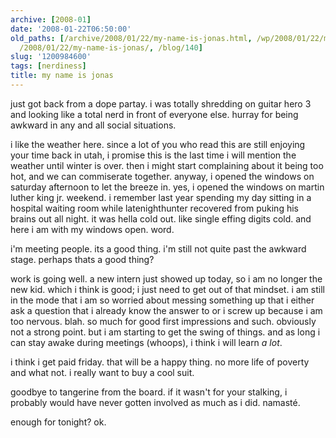 ```yaml
---
archive: [2008-01]
date: '2008-01-22T06:50:00'
old_paths: [/archive/2008/01/22/my-name-is-jonas.html, /wp/2008/01/22/my-name-is-jonas/,
  /2008/01/22/my-name-is-jonas/, /blog/140]
slug: '1200984600'
tags: [nerdiness]
title: my name is jonas
---
```


just got back from a dope partay. i was totally shredding on guitar hero
3 and looking like a total nerd in front of everyone else. hurray for
being awkward in any and all social situations.

i like the weather here. since a lot of you who read this are still
enjoying your time back in utah, i promise this is the last time i will
mention the weather until winter is over. then i might start complaining
about it being too hot, and we can commiserate together. anyway, i opened
the windows on saturday afternoon to let the breeze in. yes, i opened the
windows on martin luther king jr. weekend. i remember last year spending
my day sitting in a hospital waiting room while latenighthunter recovered
from puking his brains out all night. it was hella cold out. like single
effing digits cold. and here i am with my windows open. word.

i'm meeting people. its a good thing. i'm still not quite past the awkward
stage. perhaps thats a good thing?

work is going well. a new intern just showed up today, so i am no longer
the new kid. which i think is good; i just need to get out of that
mindset. i am still in the mode that i am so worried about messing
something up that i either ask a question that i already know the answer
to or i screw up because i am too nervous. blah. so much for good first
impressions and such. obviously not a strong point. but i am starting to
get the swing of things. and as long i can stay awake during meetings
(whoops), i think i will learn _a lot_.

i think i get paid friday. that will be a happy thing. no more life of
poverty and what not. i really want to buy a cool suit.

goodbye to tangerine from the board. if it wasn't for your stalking,
i probably would have never gotten involved as much as i did. namasté.

enough for tonight? ok.


